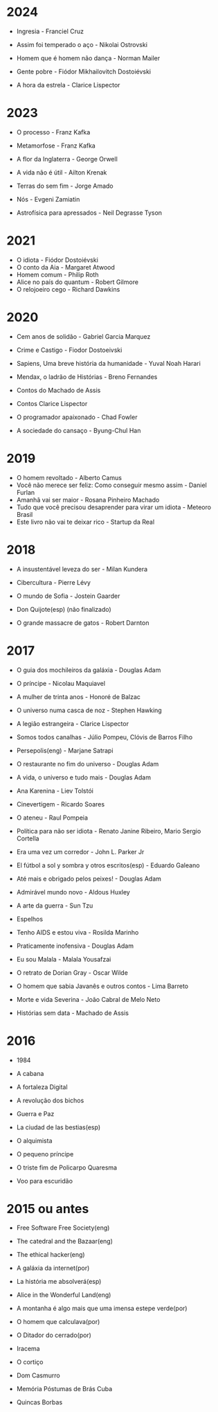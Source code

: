 # 2024
- Ingresia - Franciel Cruz

- Assim foi temperado o aço - Nikolai Ostrovski 

- Homem que é homem não dança - Norman Mailer

- Gente pobre - Fiódor Mikhailovitch Dostoiévski 

- A hora da estrela - Clarice Lispector 


# 2023

- O processo - Franz Kafka

- Metamorfose - Franz Kafka

- A flor da Inglaterra - George Orwell

- A vida não é útil - Ailton Krenak

- Terras do sem fim - Jorge Amado

- Nós - Evgeni Zamiatin

- Astrofísica para apressados -  Neil Degrasse Tyson

# 2021

- O idiota - Fiódor Dostoiévski
- O conto da Aia -  Margaret Atwood 
- Homem comum - Philip Roth
- Alice no país do quantum - Robert Gilmore
- O relojoeiro cego - Richard Dawkins


# 2020

- Cem anos de solidão  - Gabriel Garcia Marquez
 
- Crime e Castigo  - Fiodor Dostoeivski

- Sapiens, Uma breve história da humanidade - Yuval Noah Harari

- Mendax, o ladrão de Histórias - Breno Fernandes

- Contos do Machado de Assis

- Contos Clarice Lispector

- O programador apaixonado - Chad Fowler 

- A sociedade do cansaço  - Byung-Chul Han


# 2019

- O homem revoltado - Alberto Camus
- Você não merece ser feliz: Como conseguir mesmo assim - Daniel Furlan
- Amanhã vai ser maior - Rosana Pinheiro Machado
- Tudo que você precisou desaprender para virar um idiota - Meteoro Brasil
- Este livro não vai te deixar rico  - Startup da Real

# 2018

- A insustentável leveza do ser - Milan Kundera

- Cibercultura - Pierre Lévy

- O mundo de Sofia - Jostein Gaarder 

- Don Quijote(esp) (não finalizado)

- O grande massacre de gatos - Robert Darnton


# 2017

- O guia dos mochileiros da galáxia - Douglas Adam

- O príncipe - Nicolau Maquiavel
 
- A mulher de trinta anos - Honoré de Balzac

- O universo numa casca de noz - Stephen Hawking

- A legião estrangeira - Clarice Lispector

- Somos todos canalhas - Júlio Pompeu, Clóvis de Barros Filho

- Persepolis(eng) - Marjane Satrapi 

- O restaurante no fim do universo - Douglas Adam

- A vida, o universo e tudo mais - Douglas Adam

- Ana Karenina - Liev Tolstói

- Cinevertigem - Ricardo Soares

- O ateneu - Raul Pompeia

- Política para não ser idiota - Renato Janine Ribeiro, Mario Sergio Cortella

- Era uma vez um corredor - John L. Parker Jr

- El fútbol a sol y sombra y otros escritos(esp) - Eduardo Galeano

- Até mais e obrigado pelos peixes! - Douglas Adam

- Admirável mundo novo - Aldous Huxley

- A arte da guerra - Sun Tzu

- Espelhos

- Tenho AIDS e estou viva - Rosilda Marinho

- Praticamente inofensiva - Douglas Adam

- Eu sou Malala -  Malala Yousafzai 

- O retrato de Dorian Gray - Oscar Wilde

- O homem que sabia Javanês e outros contos - Lima Barreto

- Morte e vida Severina - João Cabral de Melo Neto

- Histórias sem data  - Machado de Assis

# 2016

- 1984

- A cabana

- A fortaleza Digital

- A revolução dos bichos

- Guerra e Paz

- La ciudad de las bestias(esp)

- O alquimista

- O pequeno príncipe 

- O triste fim de Policarpo Quaresma

- Voo para escuridão

# 2015 ou antes

- Free Software Free Society(eng)

- The catedral and the Bazaar(eng)

- The ethical hacker(eng)

- A galáxia da internet(por)

- La história me absolverá(esp)

- Alice in the Wonderful Land(eng)

- A montanha é algo mais que uma imensa estepe verde(por)

- O homem que calculava(por)

- O Ditador do cerrado(por)

- Iracema

- O cortiço

- Dom Casmurro

- Memória Póstumas de Brás Cuba

- Quincas Borbas
